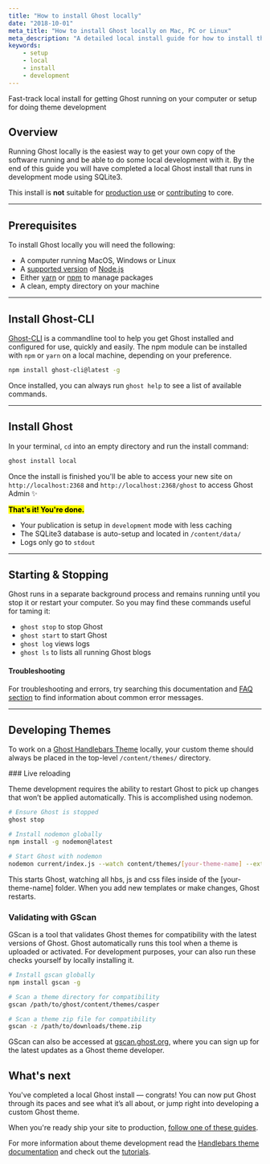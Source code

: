 ```yaml
---
title: "How to install Ghost locally"
date: "2018-10-01"
meta_title: "How to install Ghost locally on Mac, PC or Linux"
meta_description: "A detailed local install guide for how to install the Ghost publishing platform on your computer running Mac, PC or Linux. Ideal for Ghost theme development."
keywords:
    - setup
    - local
    - install
    - development
---
```


Fast-track local install for getting Ghost running on your computer or setup for doing theme development

## Overview

Running Ghost locally is the easiest way to get your own copy of the software running and be able to do some local development with it. By the end of this guide you will have completed a local Ghost install that runs in development mode using SQLite3.

This install is **not** suitable for [production use](/install/ubuntu/) or [contributing](/install/source/) to core.


---


## Prerequisites

To install Ghost locally you will need the following:

* A computer running MacOS, Windows or Linux
* A [supported version](/faq/node-versions/) of [Node.js](https://nodejs.org)
* Either [yarn](https://yarnpkg.com/en/docs/install#alternatives-tab) or [npm](https://www.npmjs.com/get-npm) to manage packages
* A clean, empty directory on your machine


---


## Install Ghost-CLI

[Ghost-CLI](/api/ghost-cli/) is a commandline tool to help you get Ghost installed and configured for use, quickly and easily. The npm module can be installed with `npm` or `yarn` on a local machine, depending on your preference.

```bash
npm install ghost-cli@latest -g
```

Once installed, you can always run `ghost help` to see a list of available commands.

---

## Install Ghost

In your terminal, `cd` into an empty directory and run the install command:

```bash
ghost install local
```

Once the install is finished you'll be able to access your new site on `http://localhost:2368` and `http://localhost:2368/ghost` to access Ghost Admin ✨

<mark><strong>That's it! You're done.</strong></mark>


* Your publication is setup in `development` mode with less caching
* The SQLite3 database is auto-setup and located in `/content/data/`
* Logs only go to `stdout`

---

## Starting & Stopping

Ghost runs in a separate background process and remains running until you stop it or restart your computer. So you may find these commands useful for taming it:

* `ghost stop` to stop Ghost
* `ghost start` to start Ghost
* `ghost log` views logs
* `ghost ls` to lists all running Ghost blogs

#### Troubleshooting
For troubleshooting and errors, try searching this documentation and [FAQ section](/faq/) to find information about common error messages.

---

## Developing Themes

To work on a [Ghost Handlebars Theme](/api/handlebars-themes/) locally, your custom theme should always be placed in the top-level `/content/themes/` directory.


### Live reloading

Theme development requires the ability to restart Ghost to pick up changes that won’t be applied automatically. This is accomplished using nodemon.

```bash
# Ensure Ghost is stopped
ghost stop

# Install nodemon globally
npm install -g nodemon@latest

# Start Ghost with nodemon
nodemon current/index.js --watch content/themes/[your-theme-name] --ext hbs,js,css
```

This starts Ghost, watching all hbs, js and css files inside of the [your-theme-name] folder. When you add new templates or make changes, Ghost restarts.


### Validating with GScan

GScan is a tool that validates Ghost themes for compatibility with the latest versions of Ghost. Ghost automatically runs this tool when a theme is uploaded or activated. For development purposes, your can also run these checks yourself by locally installing it.

```bash
# Install gscan globally
npm install gscan -g

# Scan a theme directory for compatibility
gscan /path/to/ghost/content/themes/casper

# Scan a theme zip file for compatibility
gscan -z /path/to/downloads/theme.zip
```

GScan can also be accessed at [gscan.ghost.org](https://gscan.ghost.org/), where you can sign up for the latest updates as a Ghost theme developer.

## What's next

You've completed a local Ghost install — congrats! You can now put Ghost through its paces and see what it’s all about, or jump right into developing a custom Ghost theme.

When you're ready ship your site to production, [follow one of these guides](/setup/).

For more information about theme development read the [Handlebars theme documentation](/api/handlebars-themes/) and check out the [tutorials](/tutorials/).
